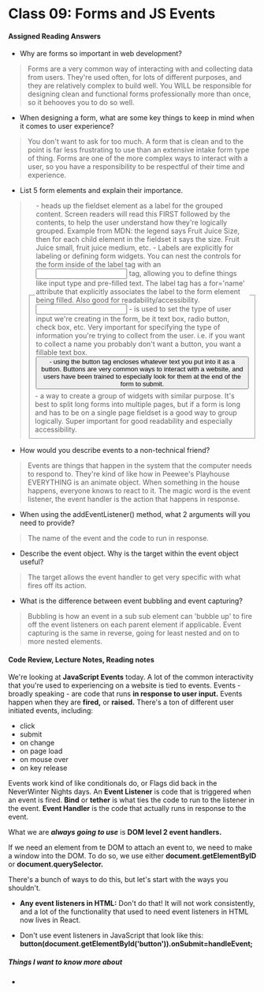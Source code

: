 # Class 09: Forms and JS Events


#### Assigned Reading Answers

- Why are forms so important in web development?

> Forms are a very common way of interacting with and collecting data from users.  They're used often, for lots of different purposes, and they are relatively complex to build well.  You WILL be responsible for designing clean and functional forms professionally more than once, so it behooves you to do so well.

- When designing a form, what are some key things to keep in mind when it comes to user experience?

> You don't want to ask for too much.  A form that is clean and to the point is far less frustrating to use than an extensive intake form type of thing.  Forms are one of the more complex ways to interact with a user, so you have a responsibility to be respectful of their time and experience.

- List 5 form elements and explain their importance.

> <fieldset> - a way to create a group of widgets with similar purpose.  It's best to split long forms into multiple pages, but if a form is long and has to be on a single page fieldset is a good way to group logically.  Super important for good readability and especially accessibility. 
> <legend> - heads up the fieldset element as a label for the grouped content.  Screen readers will read this FIRST followed by the contents, to help the user understand how they're logically grouped.  Example from MDN: the legend says Fruit Juice Size, then for each child element in the fieldset it says the size.  Fruit Juice small, fruit juice medium, etc.
> <label> - Labels are explicitly for labeling or defining form widgets.  You can nest the controls for the form inside of the label tag with an <input> tag, allowing you to define things like input type and pre-filled text.  The label tag has a for='name' attribute that explicitly associates the label to the form element being filled.  Also good for readability/accessibility.
> <input> - is used to set the type of user input we're creating in the form, be it text box, radio button, check box, etc.  Very important for specifying the type of information you're trying to collect from the user.  i.e. if you want to collect a name you probably don't want a button, you want a fillable text box.
> <button> - using the button tag encloses whatever text you put into it as a button. Buttons are very common ways to interact with a website, and users have been trained to especially look for them at the end of the form to submit.

- How would you describe events to a non-technical friend?

> Events are things that happen in the system that the computer needs to respond to.  They're kind of like how in Peewee's Playhouse EVERYTHING is an animate object.  When something in the house happens, everyone knows to react to it.  The magic word is the event listener, the event handler is the action that happens in response.

- When using the addEventListener() method, what 2 arguments will you need to provide?

> The name of the event and the code to run in response.

- Describe the event object. Why is the target within the event object useful?

> The target allows the event handler to get very specific with what fires off its action.

- What is the difference between event bubbling and event capturing?

> Bubbling is how an event in a sub sub element can 'bubble up' to fire off the event listeners on each parent element if applicable.  Event capturing is the same in reverse, going for least nested and on to more nested elements.

#### Code Review, Lecture Notes, Reading notes

We're looking at **JavaScript Events** today.  A lot of the common interactivity that you're used to experiencing on a website is tied to events.  Events - broadly speaking - are code that runs **in response to user input.**  Events happen when they are **fired,** or **raised.**  There's a ton of different user initiated events, including:

- click
- submit
- on change
- on page load
- on mouse over
- on key release

Events work kind of like conditionals do, or Flags did back in the NeverWinter Nights days.  An **Event Listener** is code that is triggered when an event is fired.  **Bind** or **tether** is what ties the code to run to the listener in the event.  **Event Handler** is the code that actually runs in response to the event.

What we are ***always going to use*** is **DOM level 2 event handlers.**  

If we need an element from te DOM to attach an event to, we need to make a window into the DOM.  To do so, we use either **document.getElementByID** or **document.querySelector.**

There's a bunch of ways to do this, but let's start with the ways you shouldn't.

- **Any event listeners in HTML:** Don't do that!  It will not work consistently, and a lot of the functionality that used to need event listeners in HTML now lives in React.  

- Don't use event listeners in JavaScript that look like this: 
  **button(document.getElementById('button')).onSubmit=handleEvent;**



##### Things I want to know more about

- 